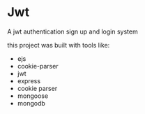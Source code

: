 # Jwt

A jwt authentication sign up and login system 

this project was built with tools like:
* ejs
* cookie-parser
* jwt
* express
*  cookie parser
* mongoose
* mongodb

